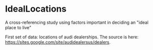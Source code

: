 # IdealLocations
A cross-referencing study using factors important in deciding an "ideal place to live"

First set of data: locations of audi dealerships.  The source is here: https://sites.google.com/site/audidealersus/dealers.
